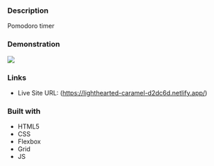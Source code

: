 ### Description

Pomodoro timer

### Demonstration

![](./src/screen.png)

### Links

- Live Site URL: (https://lighthearted-caramel-d2dc6d.netlify.app/)

### Built with

- HTML5
- CSS
- Flexbox
- Grid
- JS
